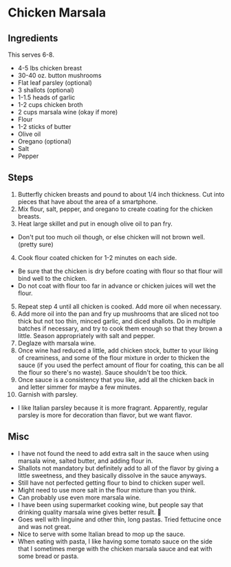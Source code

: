 # Chicken Marsala

## Ingredients
This serves 6-8.

* 4-5 lbs chicken breast
* 30-40 oz. button mushrooms
* Flat leaf parsley (optional)
* 3 shallots (optional)
* 1-1.5 heads of garlic
* 1-2 cups chicken broth
* 2 cups marsala wine (okay if more)
* Flour
* 1-2 sticks of butter
* Olive oil
* Oregano (optional)
* Salt
* Pepper

## Steps

1. Butterfly chicken breasts and pound to about 1/4 inch thickness. Cut into pieces that have about the area of a smartphone.
2. Mix flour, salt, pepper, and oregano to create coating for the chicken breasts.
3. Heat large skillet and put in enough olive oil to pan fry. 
* Don't put too much oil though, or else chicken will not brown well. (pretty sure)
4. Cook flour coated chicken for 1-2 minutes on each side.
* Be sure that the chicken is dry before coating with flour so that flour will bind well to the chicken.
* Do not coat with flour too far in advance or chicken juices will wet the flour.
5. Repeat step 4 until all chicken is cooked. Add more oil when necessary.
6. Add more oil into the pan and fry up mushrooms that are sliced not too thick but not too thin, minced garlic, and diced shallots. Do in multiple batches if necessary, and try to cook them enough so that they brown a little. Season appropriately with salt and pepper.
7. Deglaze with marsala wine.
8. Once wine had reduced a little, add chicken stock, butter to your liking of creaminess, and some of the flour mixture in order to thicken the sauce (if you used the perfect amount of flour for coating, this can be all the flour so there's no waste). Sauce shouldn't be too thick.
9. Once sauce is a consistency that you like, add all the chicken back in and letter simmer for maybe a few minutes.
10. Garnish with parsley.
* I like Italian parsley because it is more fragrant. Apparently, regular parsley is more for decoration than flavor, but we want flavor.

## Misc
* I have not found the need to add extra salt in the sauce when using marsala wine, salted butter, and adding flour in.
* Shallots not mandatory but definitely add to all of the flavor by giving a little sweetness, and they basically dissolve in the sauce anyways.
* Still have not perfected getting flour to bind to chicken super well.
* Might need to use more salt in the flour mixture than you think.
* Can probably use even more marsala wine.
* I have been using supermarket cooking wine, but people say that drinking quality marsala wine gives better result. :shrug:
* Goes well with linguine and other thin, long pastas. Tried fettucine once and was not great.
* Nice to serve with some Italian bread to mop up the sauce.
* When eating with pasta, I like having some tomato sauce on the side that I sometimes merge with the chicken marsala sauce and eat with some bread or pasta.
